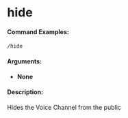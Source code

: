# hide

#### Command Examples:

```fix
/hide
```

#### Arguments:

- **None**

#### Description:

Hides the Voice Channel from the public
